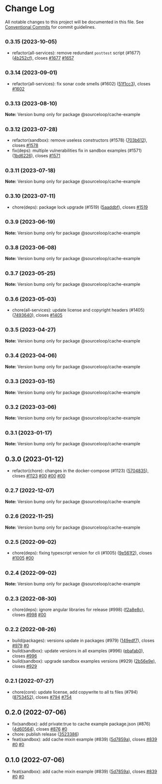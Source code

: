 # Change Log

All notable changes to this project will be documented in this file.
See [Conventional Commits](https://conventionalcommits.org) for commit guidelines.

## <small>0.3.15 (2023-10-05)</small>

* refactor(all-services): remove redundant `posttest` script (#1677) ([4b252cf](https://github.com/sourcefuse/loopback4-microservice-catalog/commit/4b252cf)), closes [#1677](https://github.com/sourcefuse/loopback4-microservice-catalog/issues/1677) [#1657](https://github.com/sourcefuse/loopback4-microservice-catalog/issues/1657)





## <small>0.3.14 (2023-09-01)</small>

* refactor(all-services): fix sonar code smells (#1602) ([51f1cc3](https://github.com/sourcefuse/loopback4-microservice-catalog/commit/51f1cc3)), closes [#1602](https://github.com/sourcefuse/loopback4-microservice-catalog/issues/1602)





## <small>0.3.13 (2023-08-10)</small>

**Note:** Version bump only for package @sourceloop/cache-example





## <small>0.3.12 (2023-07-28)</small>

* refactor(sandbox): remove useless constructors (#1578) ([703b612](https://github.com/sourcefuse/loopback4-microservice-catalog/commit/703b612)), closes [#1578](https://github.com/sourcefuse/loopback4-microservice-catalog/issues/1578)
* fix(deps): multiple vulnerabilities fix in sandbox examples (#1571) ([1bd6226](https://github.com/sourcefuse/loopback4-microservice-catalog/commit/1bd6226)), closes [#1571](https://github.com/sourcefuse/loopback4-microservice-catalog/issues/1571)





## <small>0.3.11 (2023-07-18)</small>

**Note:** Version bump only for package @sourceloop/cache-example





## <small>0.3.10 (2023-07-11)</small>

* chore(deps): package lock upgrade (#1519) ([5aaddbf](https://github.com/sourcefuse/loopback4-microservice-catalog/commit/5aaddbf)), closes [#1519](https://github.com/sourcefuse/loopback4-microservice-catalog/issues/1519)





## <small>0.3.9 (2023-06-19)</small>

**Note:** Version bump only for package @sourceloop/cache-example





## <small>0.3.8 (2023-06-08)</small>

**Note:** Version bump only for package @sourceloop/cache-example





## <small>0.3.7 (2023-05-25)</small>

**Note:** Version bump only for package @sourceloop/cache-example





## <small>0.3.6 (2023-05-03)</small>

* chore(all-services): update license and copyright headers (#1405) ([7493640](https://github.com/sourcefuse/loopback4-microservice-catalog/commit/7493640)), closes [#1405](https://github.com/sourcefuse/loopback4-microservice-catalog/issues/1405)





## <small>0.3.5 (2023-04-27)</small>

**Note:** Version bump only for package @sourceloop/cache-example





## <small>0.3.4 (2023-04-06)</small>

**Note:** Version bump only for package @sourceloop/cache-example





## <small>0.3.3 (2023-03-15)</small>

**Note:** Version bump only for package @sourceloop/cache-example





## <small>0.3.2 (2023-03-06)</small>

**Note:** Version bump only for package @sourceloop/cache-example





## <small>0.3.1 (2023-01-17)</small>

**Note:** Version bump only for package @sourceloop/cache-example





## 0.3.0 (2023-01-12)

* refactor(chore): changes in the docker-compose (#1123) ([5704835](https://github.com/sourcefuse/loopback4-microservice-catalog/commit/5704835)), closes [#1123](https://github.com/sourcefuse/loopback4-microservice-catalog/issues/1123) [#00](https://github.com/sourcefuse/loopback4-microservice-catalog/issues/00) [#00](https://github.com/sourcefuse/loopback4-microservice-catalog/issues/00) [#00](https://github.com/sourcefuse/loopback4-microservice-catalog/issues/00)





## <small>0.2.7 (2022-12-07)</small>

**Note:** Version bump only for package @sourceloop/cache-example





## <small>0.2.6 (2022-11-25)</small>

**Note:** Version bump only for package @sourceloop/cache-example





## <small>0.2.5 (2022-09-02)</small>

* chore(deps): fixing typescript version for cli (#1005) ([9e561f2](https://github.com/sourcefuse/loopback4-microservice-catalog/commit/9e561f2)), closes [#1005](https://github.com/sourcefuse/loopback4-microservice-catalog/issues/1005) [#00](https://github.com/sourcefuse/loopback4-microservice-catalog/issues/00)





## <small>0.2.4 (2022-09-02)</small>

**Note:** Version bump only for package @sourceloop/cache-example





## <small>0.2.3 (2022-08-30)</small>

* chore(deps): ignore angular libraries for release (#998) ([f2a8e8c](https://github.com/sourcefuse/loopback4-microservice-catalog/commit/f2a8e8c)), closes [#998](https://github.com/sourcefuse/loopback4-microservice-catalog/issues/998) [#00](https://github.com/sourcefuse/loopback4-microservice-catalog/issues/00)





## <small>0.2.2 (2022-08-26)</small>

* build(packages): versions update in packages (#979) ([149edf7](https://github.com/sourcefuse/loopback4-microservice-catalog/commit/149edf7)), closes [#979](https://github.com/sourcefuse/loopback4-microservice-catalog/issues/979) [#0](https://github.com/sourcefuse/loopback4-microservice-catalog/issues/0)
* build(sandbox): update versions in all examples (#996) ([ebafab0](https://github.com/sourcefuse/loopback4-microservice-catalog/commit/ebafab0)), closes [#996](https://github.com/sourcefuse/loopback4-microservice-catalog/issues/996)
* build(sandbox): upgrade sandbox examples versions (#929) ([2b56e9e](https://github.com/sourcefuse/loopback4-microservice-catalog/commit/2b56e9e)), closes [#929](https://github.com/sourcefuse/loopback4-microservice-catalog/issues/929)





## <small>0.2.1 (2022-07-27)</small>

* chore(core): update license, add copywrite to all ts files (#794) ([8753452](https://github.com/sourcefuse/loopback4-microservice-catalog/commit/8753452)), closes [#794](https://github.com/sourcefuse/loopback4-microservice-catalog/issues/794) [#754](https://github.com/sourcefuse/loopback4-microservice-catalog/issues/754)





## 0.2.0 (2022-07-06)

* fix(sandbox): add private:true to cache example package.json (#876) ([4d60564](https://github.com/sourcefuse/loopback4-microservice-catalog/commit/4d60564)), closes [#876](https://github.com/sourcefuse/loopback4-microservice-catalog/issues/876) [#0](https://github.com/sourcefuse/loopback4-microservice-catalog/issues/0)
* chore: publish release ([3523386](https://github.com/sourcefuse/loopback4-microservice-catalog/commit/3523386))
* feat(sandbox): add cache mixin example (#839) ([5d7859a](https://github.com/sourcefuse/loopback4-microservice-catalog/commit/5d7859a)), closes [#839](https://github.com/sourcefuse/loopback4-microservice-catalog/issues/839) [#0](https://github.com/sourcefuse/loopback4-microservice-catalog/issues/0) [#0](https://github.com/sourcefuse/loopback4-microservice-catalog/issues/0)





## 0.1.0 (2022-07-06)

* feat(sandbox): add cache mixin example (#839) ([5d7859a](https://github.com/sourcefuse/loopback4-microservice-catalog/commit/5d7859a)), closes [#839](https://github.com/sourcefuse/loopback4-microservice-catalog/issues/839) [#0](https://github.com/sourcefuse/loopback4-microservice-catalog/issues/0) [#0](https://github.com/sourcefuse/loopback4-microservice-catalog/issues/0)
